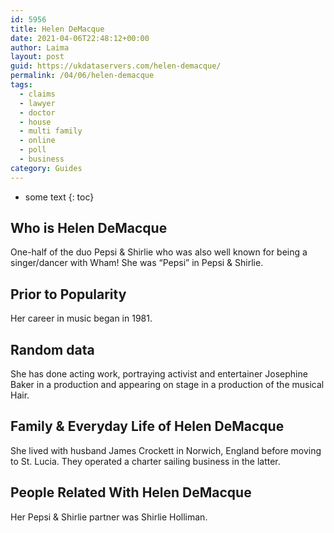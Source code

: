 ```yaml
---
id: 5956
title: Helen DeMacque
date: 2021-04-06T22:48:12+00:00
author: Laima
layout: post
guid: https://ukdataservers.com/helen-demacque/
permalink: /04/06/helen-demacque
tags:
  - claims
  - lawyer
  - doctor
  - house
  - multi family
  - online
  - poll
  - business
category: Guides
---
```


* some text
{: toc}


## Who is Helen DeMacque
                  
                  
                  
One-half of the duo Pepsi & Shirlie who was also well known for being a singer/dancer with Wham! She was &#8220;Pepsi&#8221; in Pepsi & Shirlie. 
                  
              
            
              
            
                
                
                
## Prior to Popularity
                  
                  
                  
Her career in music began in 1981. 
                  
              
            
              
            
                
                
                
## Random data
                  
                  
                  
She has done acting work, portraying activist and entertainer Josephine Baker in a production and appearing on stage in a production of the musical Hair. 
                  
              
            
              
            
                
                
                
## Family & Everyday Life of Helen DeMacque
                  
                  
                  
She lived with husband James Crockett in Norwich, England before moving to St. Lucia. They operated a charter sailing business in the latter. 
                  
              
            
              
            
                
                
                
## People Related With Helen DeMacque
                  
                  
                  
Her Pepsi & Shirlie partner was Shirlie Holliman. 
                  
              
            
              
            
                
              
            
              
              
            
            
              
            
          
          
          